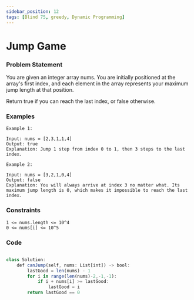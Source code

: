 ```yaml
---
sidebar_position: 12
tags: [Blind 75, greedy, Dynamic Programming]
---
```


# Jump Game

### Problem Statement

You are given an integer array nums. You are initially positioned at the array's first index, and each element in the array represents your maximum jump length at that position.

Return true if you can reach the last index, or false otherwise.

### Examples

```
Example 1:

Input: nums = [2,3,1,1,4]
Output: true
Explanation: Jump 1 step from index 0 to 1, then 3 steps to the last index.

Example 2:

Input: nums = [3,2,1,0,4]
Output: false
Explanation: You will always arrive at index 3 no matter what. Its maximum jump length is 0, which makes it impossible to reach the last index.
```

### Constraints

```
1 <= nums.length <= 10^4
0 <= nums[i] <= 10^5
```

### Code

```jsx title="Python3 Code"

class Solution:
    def canJump(self, nums: List[int]) -> bool:
        lastGood = len(nums) - 1
        for i in range(len(nums)-2,-1,-1):
            if i + nums[i] >= lastGood:
                lastGood = i
        return lastGood == 0

```
